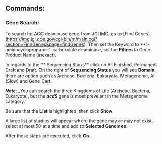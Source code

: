 ## Commands:

### Gene Search:

  To search for ACC deaminase gene from JGI IMG, go to [Find Genes] (https://img.jgi.doe.gov/cgi-bin/m/main.cgi?section=FindGenes&page=findGenes). Then set the Keyword to **1-aminocyclopropane-1-carboxylate deaminase, set the **Filters** to Gene Product Name (inexact). 
  
  In regards to the ** Sequencing Staus** click on All Finished, Permanent Draft and Draft. On the right of **Sequencing Status** you will see **Domain**, there are option such as Archeae, Bacteria, Eukaryota, Metagenome, All (Slow) and Gene Cart.
  
  **_Note_**: _You can search the three Kingdoms of Life (Archeae, Bacteria, Eukaryote), but the **_acdS_** gene is most prevelant in the Metagenome category.
  
  Be sure that the **List** is highlighted, then click **Show**.
  
  A large list of studies will appear where the gene may or may not exist, select at most 50 at a time and add to **Selected Genomes**.
  
  After these steps are executed, click **Go**.
  
